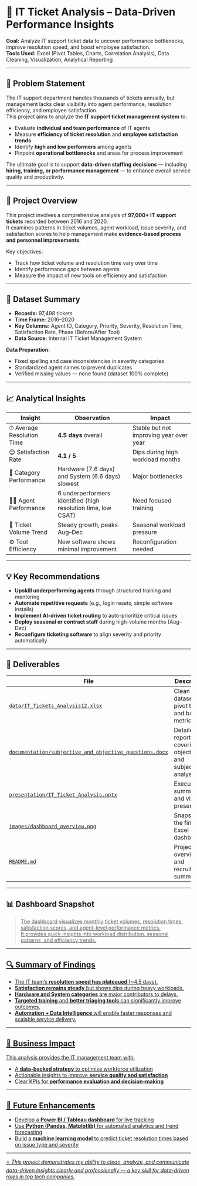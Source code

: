 # 💼 IT Ticket Analysis – Data-Driven Performance Insights


**Goal:** Analyze IT support ticket data to uncover performance bottlenecks, improve resolution speed, and boost employee satisfaction.  
**Tools Used:** Excel (Pivot Tables, Charts, Correlation Analysis), Data Cleaning, Visualization, Analytical Reporting  

---

## 🧩 Problem Statement
The IT support department handles thousands of tickets annually, but management lacks clear visibility into agent performance, resolution efficiency, and employee satisfaction.  
This project aims to analyze the **IT support ticket management system** to:
- Evaluate **individual and team performance** of IT agents  
- Measure **efficiency of ticket resolution** and **employee satisfaction trends**  
- Identify **high and low performers** among agents  
- Pinpoint **operational bottlenecks** and areas for process improvement  

The ultimate goal is to support **data-driven staffing decisions** — including **hiring, training, or performance management** — to enhance overall service quality and productivity.

---

## 📘 Project Overview
This project involves a comprehensive analysis of **97,000+ IT support tickets** recorded between 2016 and 2020.  
It examines patterns in ticket volumes, agent workload, issue severity, and satisfaction scores to help management make **evidence-based process and personnel improvements**.

Key objectives:
- Track how ticket volume and resolution time vary over time  
- Identify performance gaps between agents  
- Measure the impact of new tools on efficiency and satisfaction  

---

## 🧾 Dataset Summary
- **Records:** 97,498 tickets  
- **Time Frame:** 2016–2020  
- **Key Columns:** Agent ID, Category, Priority, Severity, Resolution Time, Satisfaction Rate, Phase (Before/After Tool)  
- **Data Source:** Internal IT Ticket Management System  

**Data Preparation:**
- Fixed spelling and case inconsistencies in severity categories  
- Standardized agent names to prevent duplicates  
- Verified missing values — none found (dataset 100% complete)  

---

## 📈 Analytical Insights
| Insight | Observation | Impact |
|----------|--------------|---------|
| ⏱ Average Resolution Time | **4.5 days** overall | Stable but not improving year over year |
| 😊 Satisfaction Rate | **4.1 / 5** | Dips during high workload months |
| 🧰 Category Performance | Hardware (7.6 days) and System (6.6 days) slowest | Major bottlenecks |
| 👨‍💻 Agent Performance | 6 underperformers identified (high resolution time, low CSAT) | Need focused training |
| 📆 Ticket Volume Trend | Steady growth, peaks Aug–Dec | Seasonal workload pressure |
| ⚙️ Tool Efficiency | New software shows minimal improvement | Reconfiguration needed |

---

## 💡 Key Recommendations
- **Upskill underperforming agents** through structured training and mentoring  
- **Automate repetitive requests** (e.g., login resets, simple software installs)  
- **Implement AI-driven ticket routing** to auto-prioritize critical issues  
- **Deploy seasonal or contract staff** during high-volume months (Aug–Dec)  
- **Reconfigure ticketing software** to align severity and priority automatically  

---

## 📁 Deliverables

| File | Description |
|------|--------------|
| <a href="https://github.com/Rohith0789/IT-Ticket-Analysis/blob/main/IT_Ticket_Analysis_Project/Data/IT%20Tickets%20Analysis12.xlsx">`data/IT_Tickets_Analysis12.xlsx` | Clean dataset with pivot tables and base metrics |
| <a href="https://github.com/Rohith0789/IT-Ticket-Analysis/blob/main/IT_Ticket_Analysis_Project/Documentation/subjective%20and%20objective%20question.docx">`documentation/subjective_and_objective_questions.docx` | Detailed report covering objective and subjective analysis |
| <a href="https://github.com/Rohith0789/IT-Ticket-Analysis/blob/main/IT_Ticket_Analysis_Project/Presentation/IT_Ticket_Analysis.pptx">`presentation/IT_Ticket_Analysis.pptx` | Executive summary and visual presentation |
| <a href="https://github.com/Rohith0789/IT-Ticket-Analysis/blob/main/IT_Ticket_Analysis_Project/images/Dashboard_overview.png">`images/dashboard_overview.png` | Snapshot of the final Excel dashboard |
| <a href="https://github.com/Rohith0789/IT-Ticket-Analysis/blob/main/README.md">`README.md` | Project overview and recruiter summary |

---

## 📊 Dashboard Snapshot

<a href="https://github.com/Rohith0789/IT-Ticket-Analysis/blob/main/IT_Ticket_Analysis_Project/images/Dashboard_overview.png">

> The dashboard visualizes monthly ticket volumes, resolution times, satisfaction scores, and agent-level performance metrics.  
> It provides quick insights into workload distribution, seasonal patterns, and efficiency trends.

---

## 🔍 Summary of Findings
- The IT team’s **resolution speed has plateaued** (~4.5 days).  
- **Satisfaction remains steady** but shows dips during heavy workloads.  
- **Hardware and System categories** are major contributors to delays.  
- **Targeted training** and **better triaging tools** can significantly improve outcomes.  
- **Automation + Data Intelligence** will enable faster responses and scalable service delivery.

---

## 🚀 Business Impact
This analysis provides the IT management team with:
- A **data-backed strategy** to optimize workforce utilization  
- Actionable insights to improve **service quality and satisfaction**  
- Clear KPIs for **performance evaluation and decision-making**  

---

## 🧭 Future Enhancements
- Develop a **Power BI / Tableau dashboard** for live tracking  
- Use **Python (Pandas, Matplotlib)** for automated analytics and trend forecasting  
- Build a **machine learning model** to predict ticket resolution times based on issue type and severity  

---


⭐ *This project demonstrates my ability to clean, analyze, and communicate data-driven insights clearly and professionally — a key skill for data-driven roles in top tech companies.*


